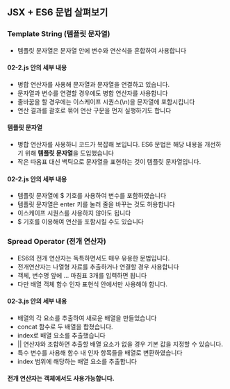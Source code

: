 ## JSX + ES6 문법 살펴보기

### Template String (템플릿 문자열)

* 템플릿 문자열은 문자열 안에 변수와 연산식을 혼합하여 사용합니다

#### 02-2.js 안의 세부 내용

* 병합 연산자를 사용해 문자열과 문자열을 연결하고 있습니다.
* 문자열과 변수를 연결할 경우에도 병합 연산자를 사용합니다
* 줄바꿈을 할 경우에는 이스케이프 시퀀스(\n)을 문자열에 포함시킵니다
* 연산 결과를 괄호로 묶어 연산 구문을 먼저 실행하기도 합니다

#### 템플릿 문자열

* 병합 연산자를 사용하니 코드가 복잡해 보입니다. ES6 문법은 해당 내용을 개선하기 위해 **템플릿 문자열**을 도입했습니다
* 작은 따옴표 대신 백틱으로 문자열을 표현하는 것이 템플릿 문자열입니다.

#### 02-2.js 안의 세부 내용

* 템플릿 문자열에 $ 기호를 사용하여 변수를 포함하였습니다
* 템플릿 문자열은 enter 키를 눌러 줄을 바꾸는 것도 허용합니다
* 이스케이프 시퀀스를 사용하지 않아도 됩니다
* $ 기호를 이용해여 연산을 포함시킬 수도 있습니다


### Spread Operator (전개 연산자)

* ES6의 전개 연산자는 독특하면서도 매우 유용한 문법입니다.
* 전개연산자는 나열형 자료를 추출하거나 연결할 경우 사용합니다
* 객체, 변수명 앞에 ... 마침표 3개를 입력하면 됩니다
* 다만 배열 객체 함수 인자 표현식 안에서만 사용해야 합니다.

#### 02-3.js 안의 세부 내용

* 배열의 각 요소를 추출하여 새로운 배열을 만들었습니다
* concat 함수로 두 배열을 합쳤습니다.
* index로 배열 요소를 추출했습니다
* || 연산자와 조합하면 추출할 배열 요소가 없을 경우 기본 값을 지정할 수 있습니다.
* 특수 변수를 사용해 함수 내 인자 항목들을 배열로 변환하였습니다
* index 범위에 해당하는 배열 요소를 추출합니다

#### 전개 연산자는 객체에서도 사용가능합니다. 

